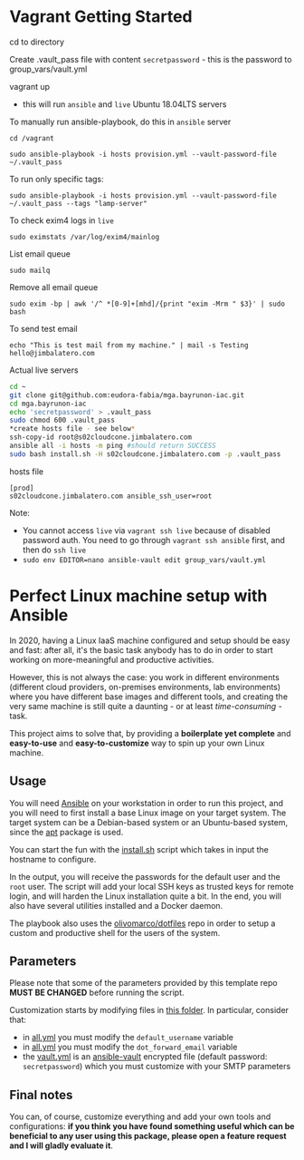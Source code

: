 # Vagrant Getting Started

cd to directory

Create .vault_pass file with content `secretpassword` - this is the password to group_vars/vault.yml

vagrant up

- this will run `ansible` and `live` Ubuntu 18.04LTS servers

To manually run ansible-playbook, do this in `ansible` server

`cd /vagrant`

`sudo ansible-playbook -i hosts provision.yml --vault-password-file ~/.vault_pass`

To run only specific tags:

`sudo ansible-playbook -i hosts provision.yml --vault-password-file ~/.vault_pass --tags "lamp-server"`

To check exim4 logs in `live`

`sudo eximstats /var/log/exim4/mainlog`

List email queue

`sudo mailq`

Remove all email queue

`sudo exim -bp | awk '/^ *[0-9]+[mhd]/{print "exim -Mrm " $3}' | sudo bash`

To send test email

`echo "This is test mail from my machine." | mail -s Testing hello@jimbalatero.com`

Actual live servers

```bash
cd ~
git clone git@github.com:eudora-fabia/mga.bayrunon-iac.git
cd mga.bayrunon-iac
echo 'secretpassword' > .vault_pass
sudo chmod 600 .vault_pass
*create hosts file - see below*
ssh-copy-id root@s02cloudcone.jimbalatero.com
ansible all -i hosts -m ping #should return SUCCESS
sudo bash install.sh -H s02cloudcone.jimbalatero.com -p .vault_pass
```

hosts file

```
[prod]
s02cloudcone.jimbalatero.com ansible_ssh_user=root
```



Note:

* You cannot access `live` via `vagrant ssh live` because of disabled password auth. You need to go through `vagrant ssh ansible` first, and then do `ssh live`
* `sudo env EDITOR=nano ansible-vault edit group_vars/vault.yml`

# Perfect Linux machine setup with Ansible

In 2020, having a Linux IaaS machine configured and setup should be easy and fast: after all, it's the basic task anybody has to do in order to start working on more-meaningful and productive activities.

However, this is not always the case: you work in different environments (different cloud providers, on-premises environments, lab environments) where you have different base images and different tools, and creating the very same machine is still quite a daunting - or at least *time-consuming* - task.

This project aims to solve that, by providing a **boilerplate yet complete** and **easy-to-use** and **easy-to-customize** way to spin up your own Linux machine.

## Usage

You will need [Ansible](https://ansible.com) on your workstation in order to run this project, and you will need to first install a base Linux image on your target system. The target system can be a Debian-based system or an Ubuntu-based system, since the [apt](https://it.wikipedia.org/wiki/Advanced_Packaging_Tool) package is used.

You can start the fun with the [install.sh](/install.sh) script which takes in input the hostname to configure.

In the output, you will receive the passwords for the default user and the `root` user.
The script will add your local SSH keys as trusted keys for remote login, and will harden the Linux installation quite a bit.
In the end, you will also have several utilities installed and a Docker daemon.

The playbook also uses the [olivomarco/dotfiles](https://github.com/olivomarco/dotfiles) repo in order to setup a custom and productive shell for the users of the system.

## Parameters

Please note that some of the parameters provided by this template repo **MUST BE CHANGED** before running the script.

Customization starts by modifying files in [this folder](/group_vars/). In particular, consider that:

- in [all.yml](/group_vars/all.yml) you must modify the `default_username` variable
- in [all.yml](/group_vars/all.yml) you must modify the `dot_forward_email` variable
- the [vault.yml](/group_vars/vault.yml) is an [ansible-vault](https://docs.ansible.com/ansible/latest/user_guide/vault.html) encrypted file (default password: `secretpassword`) which you must customize with your SMTP parameters

## Final notes

You can, of course, customize everything and add your own tools and configurations: **if you think you have found something useful which can be beneficial to any user using this package, please open a feature request and I will gladly evaluate it**.
